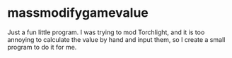 # massmodifygamevalue
Just a fun little program. I was trying to mod Torchlight, and it is too annoying to calculate the value by hand and input them, so I create a small program to do it for me.
